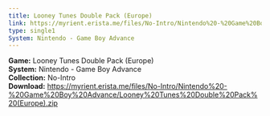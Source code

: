 ```yaml
---
title: Looney Tunes Double Pack (Europe)
link: https://myrient.erista.me/files/No-Intro/Nintendo%20-%20Game%20Boy%20Advance/Looney%20Tunes%20Double%20Pack%20(Europe).zip
type: single1
System: Nintendo - Game Boy Advance
---
```

<b>Game:</b> Looney Tunes Double Pack (Europe)<br>
<b>System:</b> Nintendo - Game Boy Advance<br>
<b>Collection:</b> No-Intro<br>
<b>Download:</b> https://myrient.erista.me/files/No-Intro/Nintendo%20-%20Game%20Boy%20Advance/Looney%20Tunes%20Double%20Pack%20(Europe).zip
